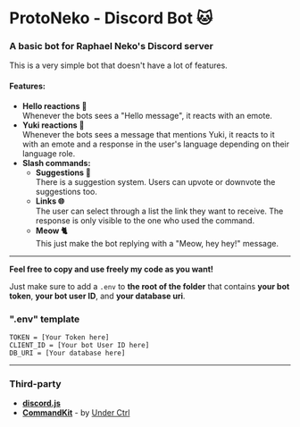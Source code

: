 # ProtoNeko - Discord Bot 🐱
### A basic bot for Raphael Neko's Discord server

This is a very simple bot that doesn't have a lot of features.

#### Features:
- **Hello reactions 👋** <br>Whenever the bots sees a "Hello message", it reacts with an emote.
- **Yuki reactions 🦫** <br>Whenever the bots sees a message that mentions Yuki, it reacts to it with an emote and a response in the user's language depending on their language role.
- **Slash commands:**
  - **Suggestions 💭** <br>There is a suggestion system. Users can upvote or downvote the suggestions too.
  - **Links 🌐** <br>The user can select through a list the link they want to receive. The response is only visible to the one who used the command.
  - **Meow 🐈** <br>This just make the bot replying with a "Meow, hey hey!" message.

---

**Feel free to copy and use freely my code as you want!**

Just make sure to add a `.env` to **the root of the folder** that contains **your bot token**, **your bot user ID**, and **your database uri**.

### ".env" template
```env
TOKEN = [Your Token here]
CLIENT_ID = [Your bot User ID here]
DB_URI = [Your database here]
```

---

### Third-party
- [**discord.js**](https://discord.js.org)
- [**CommandKit**](https://commandkit.js.org) - by [Under Ctrl](https://github.com/underctrl-io)
